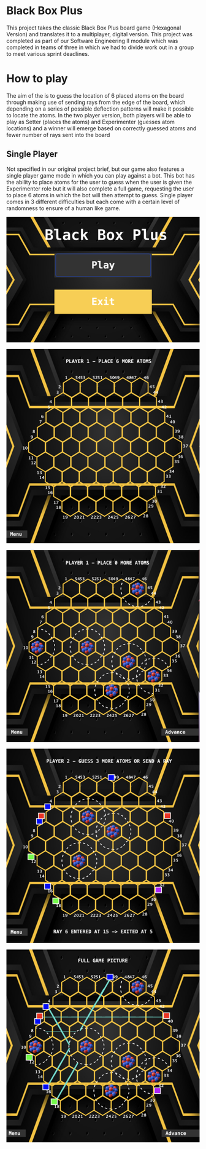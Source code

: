 # Black Box Plus

This project takes the classic Black Box Plus board game (Hexagonal Version) and translates it to a multiplayer, digital version. This project was completed as part of our Software Engineering II
module which was completed in teams of three in which we had to divide work out in a group to meet various sprint deadlines.

# How to play

The aim of the is to guess the location of 6 placed atoms on the board through making use of sending rays from the edge of the board, which depending on a series of possible deflection patterns will 
make it possible to locate the atoms. In the two player version, both players will be able to play as Setter (places the atoms) and Experimenter (guesses atom locations) and a winner will emerge
based on correctly guessed atoms and fewer number of rays sent into the board

## Single Player

Not specified in our original project brief, but our game also features a single player game mode in which you can play against a bot. This bot has the ability to place atoms for the user to guess
when the user is given the Experimenter role but it will also complete a full game, requesting the user to place 6 atoms in which the bot will then attempt to guess. Single player comes in 3 different
difficulties but each come with a certain level of randomness to ensure of a human like game.

![Homescreen](HOMESCREEN.png)

![Blank board](BLANK_BOARD.png)

![Placing Atoms](PLACED_ATOMS.png)

![Guessing on Board](GUESSING.png)

![Full Game picture](END_BOARD.png)

